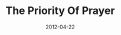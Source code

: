 ---
title: "The Priority Of Prayer"
speaker: "Jalon Chan"
date: "2012-04-22"
sermonUrl: "//35.190.93.184/sermons/20120422_sunday_jalon_chan_the_priority_of_prayer.mp3"
---